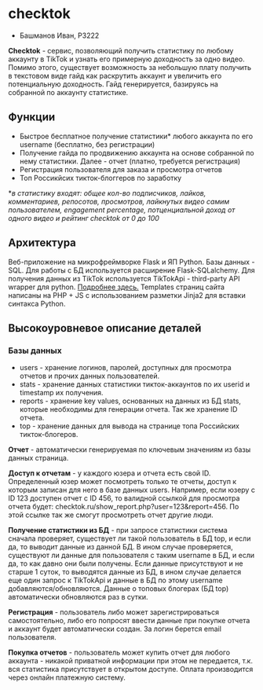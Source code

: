 # checktok

- Башманов Иван, P3222

**Checktok** - сервис, позволяющий получить статистику по любому аккаунту в TikTok и узнать его примерную доходность за одно видео. Помимо этого, существует возможность за небольшую плату получить в текстовом виде гайд как раскрутить аккаунт и увеличить его потенциальную доходность. Гайд генерируется, базируясь на собранной по аккаунту статистике.

## Функции

- Быстрое бесплатное получение статистики* любого аккаунта по его username (бесплатно, без регистрации)
- Получение гайда по продвижению аккаунта на основе собранной по нему статистики. Далее - отчет (платно, требуется регистрация)
- Регистрация пользователя для заказа и просмотра отчетов
- Топ Россикйсих тикток-блоггеров по заработку
 
 **в статистику входят: общее кол-во подписчиков, лайков, комментариев, репосотов, просмотров, лайкнутых видео самим пользователем, engagement percentage, потценциальной доход от одного видео и рейтинг checktok от 0 до 100*
 
 ## Архитектура
 
 Веб-приложение на микрофреймворке Flask и ЯП Python. Базы данных - SQL. Для работы с БД используется расширение Flask-SQLalchemy. Для получения данных из TikTok используется TikTokApi - third-party API wrapper для python. [Подробнее здесь.](https://dteather.com/TikTok-Api/) Templates страниц сайта написаны на PHP + JS с использованием разметки Jinja2 для вставки синтакса Python.
 
 ## Высокоуровневое описание деталей
 
 ### Базы данных
 - users - хранение логинов, паролей, доступных для просмотра отчетов и прочих данных пользователей.
 - stats - хранение данных статистики тикток-аккаунтов по их userid и timestamp их получения.
 - reports - хранение key values, основанных на данных из БД stats, которые необходимы для генерации отчета. Так же хранение ID отчета.
 - top - хранение данных для вывода на странице топа Российских тикток-блогеров.

**Отчет** - автоматически генерируемая по ключевым значениям из базы данных страница. 

**Доступ к отчетам** - у каждого юзера и отчета есть свой ID. Определенный юзер может посмотреть только те отчеты, доступ к которым записан для него в базе данных users. Например, если юзеру с ID 123 доступен отчет с ID 456, то валидной ссылкой для просмотра отчета будет: checktok.ru/show_report.php?user=123&report=456. По этой ссылке так же смогут просмотреть отчет другие люди.

**Получение статистики из БД** - при запросе статистики система сначала проверяет, существует ли такой пользователь в БД top, и если да, то выводит данные из данной БД. В ином случае проверяется, существуют ли данные для пользователя с таким username в БД, и если да, то как давно они были получены. Если данные присутствуют и не старше 1 суток, то выводятся данные из БД, в ином случае делается еще один запрос к TikTokApi и данные в БД по этому username добавляются/обновляются. Данные о топовых блогерах (БД top) автоматически обновляются раз в сутки.

**Регистрация** - пользователь либо может зарегистрироваться самостоятельно, либо его попросят ввести данные при покупке отчета и аккаунт будет автоматически создан. За логин берется email пользователя.

**Покупка отчетов** - пользователь может купить отчет для любого аккаунта - никакой приватной информации при этом не передается, т.к. вся статистика присутствует в открытом доступе. Оплата производится через онлайн платежную систему.
